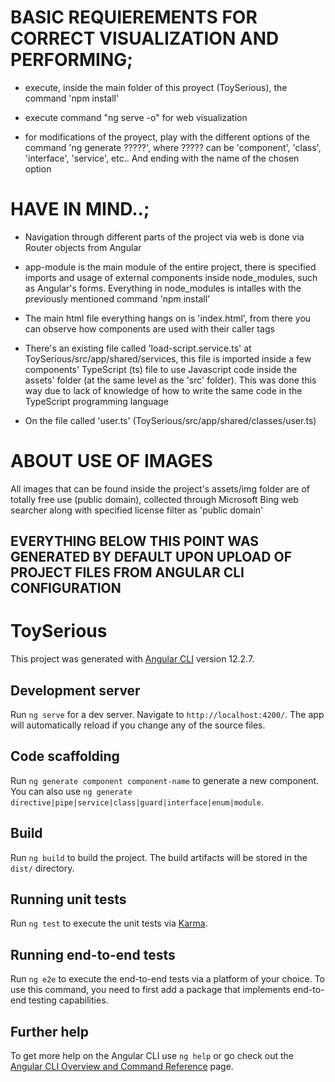 # BASIC REQUIEREMENTS FOR CORRECT VISUALIZATION AND PERFORMING;

- execute, inside the main folder of this proyect (ToySerious), the command 'npm install'

- execute command "ng serve -o" for web visualization

- for modifications of the proyect, play with the different options of the command 'ng generate ?????', where ????? can be 'component', 'class', 'interface', 'service', etc.. And ending with the name of the chosen option



# HAVE IN MIND..;

- Navigation through different parts of the project via web is done via Router objects from Angular

- app-module is the main module of the entire project, there is specified imports and usage of external components inside node_modules, such as Angular's forms. Everything in node_modules is intalles with the previously mentioned command 'npm install'

- The main html file everything hangs on is 'index.html', from there you can observe how components are used with their caller tags

- There's an existing file called 'load-script.service.ts' at ToySerious/src/app/shared/services, this file is imported inside a few components' TypeScript (ts) file to use Javascript code inside the assets' folder (at the same level as the 'src' folder). This was done this way due to lack of knowledge of how to write the same code in the TypeScript programming language

- On the file called 'user.ts' (ToySerious/src/app/shared/classes/user.ts)


# ABOUT USE OF IMAGES

All images that can be found inside the project's assets/img folder are of totally free use (public domain), collected through Microsoft Bing web searcher along with specified license filter as 'public domain'




EVERYTHING BELOW THIS POINT WAS GENERATED BY DEFAULT UPON UPLOAD OF PROJECT FILES FROM ANGULAR CLI CONFIGURATION
---------------------------------------------------------------------------------------------------------------------------------------------------------------------------------

# ToySerious

This project was generated with [Angular CLI](https://github.com/angular/angular-cli) version 12.2.7.

## Development server

Run `ng serve` for a dev server. Navigate to `http://localhost:4200/`. The app will automatically reload if you change any of the source files.

## Code scaffolding

Run `ng generate component component-name` to generate a new component. You can also use `ng generate directive|pipe|service|class|guard|interface|enum|module`.

## Build

Run `ng build` to build the project. The build artifacts will be stored in the `dist/` directory.

## Running unit tests

Run `ng test` to execute the unit tests via [Karma](https://karma-runner.github.io).

## Running end-to-end tests

Run `ng e2e` to execute the end-to-end tests via a platform of your choice. To use this command, you need to first add a package that implements end-to-end testing capabilities.

## Further help

To get more help on the Angular CLI use `ng help` or go check out the [Angular CLI Overview and Command Reference](https://angular.io/cli) page.
